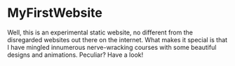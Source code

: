# MyFirstWebsite
Well, this is an experimental static website, no different from the disregarded websites out there on the internet. What makes it special is that I have mingled innumerous nerve-wracking courses with some beautiful designs and animations. Peculiar? Have a look! 

